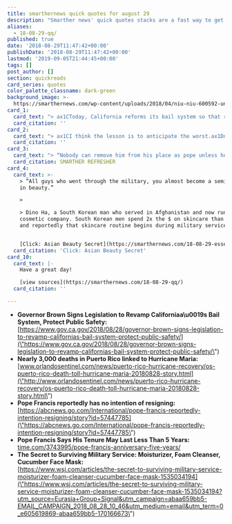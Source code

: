 ```yaml
---
title: smarthernews quick quotes for august 29
description: "Smarther news' quick quotes stacks are a fast way to get the day's news straight from the source. #shnquickquotes visit www.smarthernews.com for more thx1Fx18x0E"
aliases:
  - 18-08-29-qq/
published: true
date: '2018-08-29T11:47:42+00:00'
publishDate: '2018-08-29T11:47:42+00:00'
lastmod: '2019-09-05T21:44:45+00:00'
tags: []
post_author: []
section: quickreads
card_series: quotes
color_palette_classname: dark-green
background_image: >-
  https://smarthernews.com/wp-content/uploads/2018/04/niu-niu-600592-unsplash-scaled.jpg
card_1:
  card_text: "> ax1CToday, California reforms its bail system so that rich and poor alike are treated fairly.”n> n> CA Gov. Jerry Brown signing a new bill into law aimed at abolishing money bail for those awaiting trial and replacing it with a risk-based assessment system focused on the defendant's risk to public safety and likelihood to return to court."
  card_citation: ''
card_2:
  card_text: "> ax1CI think the lesson is to anticipate the worst.ax1Dn> n> Puerto Rico's governor, Ricardo RossellA3, on the latest official figures on Hurricane Maria's devastation, raising the death toll from 64 to 2,975."
  card_citation: ''
card_3:
  card_text: "> “Nobody can remove him from his place as pope unless he himself decides to go. Thatax19s the Church law.”n> n> Papal biographer Gerald Oax19Connell to ABC News on reports that Pope Francis doesn't intend to resign amid allegations he knew about the latest clergy abuse scandal for years. His papacy began in 2013 and in 2015 he said he didn't expect it to last more than 5 years.nn[SMARTHER REFRESHER](https://smarthernews.com/catholic-church/)"
  card_citation: SMARTHER REFRESHER
card_4:
  card_text: >-
    > “All guys who went through the military, you almost become a semi-expert
    in beauty.”

    > 

    > Dino Ha, a South Korean man who served in Afghanistan and now runs a
    cosmetic company. South Korean men spend 2x the $ on skincare than others
    and reportedly that skincare routine begins during military service.


    [Click: Asian Beauty Secret](https://smarthernews.com/18-08-29-essence/)
  card_citation: 'Click: Asian Beauty Secret'
card_10:
  card_text: |-
    Have a great day!

    [view sources](https://smarthernews.com/18-08-29-qq/)
  card_citation: ''

---
```

*   **Governor Brown Signs Legislation to Revamp Californiaa\\u0019s Bail System, Protect Public Safety:**  
    [https://www.gov.ca.gov/2018/08/28/governor-brown-signs-legislation-to-revamp-californias-bail-system-protect-public-safety/](\"https://www.gov.ca.gov/2018/08/28/governor-brown-signs-legislation-to-revamp-californias-bail-system-protect-public-safety/\")
*   **Nearly 3,000 deaths in Puerto Rico linked to Hurricane Maria:**  
    [www.orlandosentinel.com/news/puerto-rico-hurricane-recovery/os-puerto-rico-death-toll-hurricane-maria-20180828-story.html](\"http://www.orlandosentinel.com/news/puerto-rico-hurricane-recovery/os-puerto-rico-death-toll-hurricane-maria-20180828-story.html\")
*   **Pope Francis reportedly has no intention of resigning:**  
    [https://abcnews.go.com/International/pope-francis-reportedly-intention-resigning/story?id=57447785](\"https://abcnews.go.com/International/pope-francis-reportedly-intention-resigning/story?id=57447785\")
*   **Pope Francis Says His Tenure May Last Less Than 5 Years:**  
    [time.com/3743995/pope-francis-anniversary-five-years/](\"http://time.com/3743995/pope-francis-anniversary-five-years/\")
*   **The Secret to Surviving Military Service: Moisturizer, Foam Cleanser, Cucumber Face Mask:**  
    [https://www.wsj.com/articles/the-secret-to-surviving-military-service-moisturizer-foam-cleanser-cucumber-face-mask-1535034194](\"https://www.wsj.com/articles/the-secret-to-surviving-military-service-moisturizer-foam-cleanser-cucumber-face-mask-1535034194?utm_source=Eurasia+Group+Signal&utm_campaign=abaa659bb5-EMAIL_CAMPAIGN_2018_08_28_10_46&utm_medium=email&utm_term=0_e605619869-abaa659bb5-170166673\")